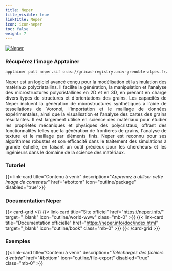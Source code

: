 ```yaml
---
title: Neper
title_visible: true
linkTitle: Neper
icon: icon-neper
toc: false
weight: 7
---
```


<a href="https://neper.info/" target="_blank" class="codes-pages-top-logo">
  <img alt="Neper" class="home-neper"></img>
</a>

### Récupérez l'image Apptainer

```bash
apptainer pull neper.sif oras://gricad-registry.univ-grenoble-alpes.fr/diamond/apptainer/apptainer-singularity-projects/neper.sif:latest
```

<div align = "justify">

Neper est un logiciel avancé conçu pour la modélisation et la simulation des matériaux polycristallins. Il facilite la génération, la manipulation et l'analyse des microstructures polycristallines en 2D et en 3D, en prenant en charge divers types de structures et d'orientations des grains. Les capacités de Neper incluent la génération de microstructures synthétiques à l'aide de tessellations de Voronoi, l'importation et le maillage de données expérimentales, ainsi que la visualisation et l'analyse des cartes des grains résultantes. Il est largement utilisé en science des matériaux pour étudier les propriétés mécaniques et physiques des polycristaux, offrant des fonctionnalités telles que la génération de frontières de grains, l'analyse de texture et le maillage par éléments finis. Neper est reconnu pour ses algorithmes robustes et son efficacité dans le traitement des simulations à grande échelle, en faisant un outil précieux pour les chercheurs et les ingénieurs dans le domaine de la science des matériaux.

</div>

<h3 class="mb-1">Tutoriel</h3>

{{< link-card title="Contenu à venir" description="<i>Apprenez à utiliser cette image de conteneur</i>" href="#bottom" icon="outline/package" disabled="true">}}

<h3 class="mb-1 mt-3">Documentation Neper</h3>

{{< card-grid >}}
{{< link-card title="Site officiel" href="https://neper.info/" target="_blank" icon="outline/world-www" class="mb-0" >}}
{{< link-card title="Documentation officielle" href="https://neper.info/doc/index.html" target="_blank" icon="outline/book" class="mb-0" >}}
{{< /card-grid >}}

<h3 class="mb-1 mt-3">Exemples</h3>

{{< link-card title="Contenu à venir" description="<i>Téléchargez des fichiers d'entrée</i>" href="#bottom" icon="outline/file-export" disabled="true" class="mb-0" >}}
